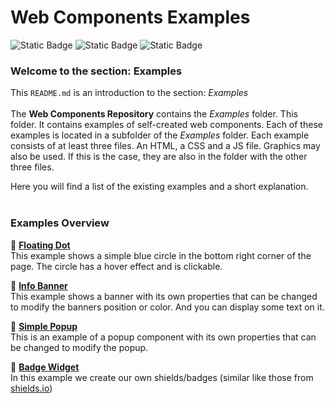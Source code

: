 # Web Components Examples

![Static Badge](https://img.shields.io/badge/Uses%20HTML5-%23525252?style=plastic&logo=html5&logoColor=%2333bbff&label=%20&labelColor=%23525252&link=https%3A%2F%2Fgithub.com%2Fpraetoriani)
![Static Badge](https://img.shields.io/badge/Uses%20CSS3-%23525252?style=plastic&logo=css3&logoColor=%2333CC33&label=%20&labelColor=%23525252&link=https%3A%2F%2Fgithub.com%2Fpraetoriani)
![Static Badge](https://img.shields.io/badge/Uses%20Javascript-%23525252?style=plastic&logo=javascript&logoColor=%23ffd633&label=%20&labelColor=%23525252&link=https%3A%2F%2Fgithub.com%2Fpraetoriani)


### Welcome to the section: Examples


This <code>README.md</code> is an introduction to the section: *Examples*
<br><br>
The **Web Components Repository** contains the *Examples* folder. This folder. It contains examples of self-created web components. Each of these examples is located in a subfolder of the *Examples* folder. Each example consists of at least three files. An HTML, a CSS and a JS file. Graphics may also be used. If this is the case, they are also in the folder with the other three files.

Here you will find a list of the existing examples and a short explanation.
<br><br>

### Examples Overview

:pushpin: [**Floating Dot**](https://github.com/praetoriani/Web-Components/tree/main/Examples/floating-dot) <br>
This example shows a simple blue circle in the bottom right corner of the page. The circle has a hover effect and is clickable.

:pushpin: [**Info Banner**](https://github.com/praetoriani/Web-Components/tree/main/Examples/info-banner) <br>
This example shows a banner with its own properties that can be changed to modify the banners position or color. And you can display some text on it.

:pushpin: [**Simple Popup**](https://github.com/praetoriani/Web-Components/tree/main/Examples/simple-popup) <br>
This is an example of a popup component with its own properties that can be changed to modify the popup.

:pushpin: [**Badge Widget**](https://github.com/praetoriani/Web-Components/tree/main/Examples/badge-widget) <br>
In this example we create our own shields/badges (similar like those from [shields.io](https://shields.io/))